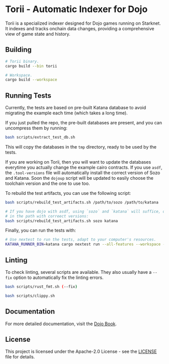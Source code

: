 # Torii - Automatic Indexer for Dojo

Torii is a specialized indexer designed for Dojo games running on Starknet. It indexes and tracks onchain data changes, providing a comprehensive view of game state and history.

## Building

```bash
# Torii binary.
cargo build --bin torii

# Workspace.
cargo build --workspace
```

## Running Tests

Currently, the tests are based on pre-built Katana database to avoid
migrating the example each time (which takes a long time).

If you just pulled the repo, the pre-built databases are present, and you can uncompress them by running:

```bash
bash scripts/extract_test_db.sh
```

This will copy the databases in the `tmp` directory, ready to be used by the tests.

If you are working on Torii, then you will want to update the databases everytime you actually change the example cairo contracts. If you use `asdf`, the `.tool-versions` file will automatically install the correct version of Sozo and Katana. Soon the `dojoup` script will be updated to easily choose the toolchain version and the one to use too.

To rebuild the test artifacts, you can use the following script:

```bash
bash scripts/rebuild_test_artifacts.sh /path/to/sozo /path/to/katana

# If you have dojo with asdf, using `sozo` and `katana` will suffice, or if you have them already
# in the path with correect versions:
bash scripts/rebuild_test_artifacts.sh sozo katana
```

Finally, you can run the tests with:

```bash
# Use nextest to run the tests, adapt to your computer's resources.
KATANA_RUNNER_BIN=katana cargo nextest run --all-features --workspace --build-jobs 12
```

## Linting

To check linting, several scripts are available. They also usually have a `--fix` option to automatically fix the linting errors.

```bash
bash scripts/rust_fmt.sh (--fix)

bash scripts/clippy.sh
```


## Documentation

For more detailed documentation, visit the [Dojo Book](https://book.dojoengine.org/toolchain/torii).

## License

This project is licensed under the Apache-2.0 License - see the [LICENSE](LICENSE) file for details.
